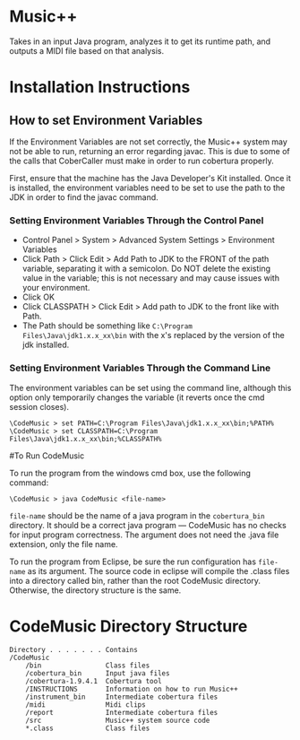Music++
==================

Takes in an input Java program, analyzes it to get its runtime path, and outputs a MIDI file based on that analysis.

# Installation Instructions

## How to set Environment Variables

If the Environment Variables are not set correctly, the Music++
system may not be able to run, returning an error regarding
javac.  This is due to some of the calls that CoberCaller must
make in order to run cobertura properly.

First, ensure that the machine has the Java Developer's Kit installed.
Once it is installed, the environment variables need to be set to use
the path to the JDK in order to find the javac command.

### Setting Environment Variables Through the Control Panel

 - Control Panel > System > Advanced System Settings > Environment Variables
 - Click Path > Click Edit > Add Path to JDK to the FRONT of the path variable, separating it with a semicolon.  Do NOT  delete the existing value in the variable; this is not necessary and may cause issues with your environment.
 - Click OK
 - Click CLASSPATH > Click Edit > Add path to JDK to the front like with Path.
 - The Path should be something like
  `C:\Program Files\Java\jdk1.x.x_xx\bin`
  with the x's replaced by the version of the jdk installed.

### Setting Environment Variables Through the Command Line

The environment variables can be set using the command line, although this option only temporarily changes the variable (it reverts once the cmd session closes).

    \CodeMusic > set PATH=C:\Program Files\Java\jdk1.x.x_xx\bin;%PATH%
    \CodeMusic > set CLASSPATH=C:\Program Files\Java\jdk1.x.x_xx\bin;%CLASSPATH%

#To Run CodeMusic

To run the program from the windows cmd box, use the following command:

    \CodeMusic > java CodeMusic <file-name>

`file-name` should be the name of a java program in the `cobertura_bin` directory.  It should be a correct java program — CodeMusic has no checks for input program correctness.  The argument does not need the .java file extension, only the file name.

To run the program from Eclipse, be sure the run configuration has `file-name` as its argument.  The source code in eclipse will compile the .class files into a directory called bin, rather than the root CodeMusic directory.  Otherwise, the directory structure is the same.

# CodeMusic Directory Structure

    Directory . . . . . . . Contains
    /CodeMusic
     	/bin                Class files
     	/cobertura_bin      Input java files
     	/cobertura-1.9.4.1  Cobertura tool
     	/INSTRUCTIONS       Information on how to run Music++
     	/instrument_bin     Intermediate cobertura files
     	/midi               Midi clips
     	/report             Intermediate cobertura files
        /src                Music++ system source code
        *.class             Class files
